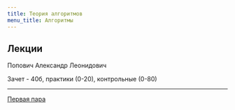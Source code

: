 ```yaml
---
title: Теория алгоритмов
menu_title: Алгоритмы
---
```


## Лекции

Попович Александр Леонидович

Зачет - 40б, практики (0-20), контрольные (0-80)

---

[Первая пара](/1)